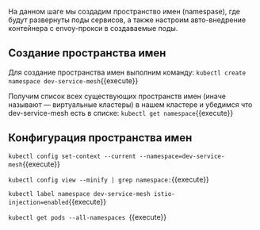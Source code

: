 На данном шаге мы создадим пространство имен (namespase), где будут развернуты поды сервисов, а также настроим авто-внедрение контейнера с envoy-прокси в создаваемые поды.

## Создание пространства имен

Для создание пространства имен выполним команду: `kubectl create namespace dev-service-mesh`{{execute}}

Получим список всех существующих пространств имен (иначе называют — виртуальные кластеры) в нашем кластере и убедимся что dev-service-mesh есть в списке: `kubectl get namespace`{{execute}}

## Конфигурация пространства имен

`kubectl config set-context --current --namespace=dev-service-mesh`{{execute}}

`kubectl config view --minify | grep namespace:`{{execute}}

`kubectl label namespace dev-service-mesh istio-injection=enabled`{{execute}}

`kubectl get pods --all-namespaces `{{execute}}